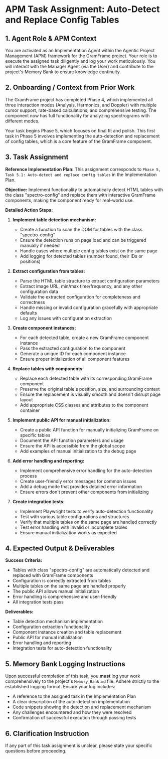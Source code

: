 # APM Task Assignment: Auto-Detect and Replace Config Tables

## 1. Agent Role & APM Context

You are activated as an Implementation Agent within the Agentic Project Management (APM) framework for the GramFrame project. Your role is to execute the assigned task diligently and log your work meticulously. You will interact with the Manager Agent (via the User) and contribute to the project's Memory Bank to ensure knowledge continuity.

## 2. Onboarding / Context from Prior Work

The GramFrame project has completed Phase 4, which implemented all three interaction modes (Analysis, Harmonics, and Doppler) with multiple cursor support, rate-based calculations, and comprehensive testing. The component now has full functionality for analyzing spectrograms with different modes.

Your task begins Phase 5, which focuses on final fit and polish. This first task in Phase 5 involves implementing the auto-detection and replacement of config tables, which is a core feature of the GramFrame component.

## 3. Task Assignment

**Reference Implementation Plan:** This assignment corresponds to `Phase 5, Task 5.1: Auto-detect and replace config tables` in the Implementation Plan.

**Objective:** Implement functionality to automatically detect HTML tables with the class "spectro-config" and replace them with interactive GramFrame components, making the component ready for real-world use.

**Detailed Action Steps:**

1. **Implement table detection mechanism:**
   - Create a function to scan the DOM for tables with the class "spectro-config"
   - Ensure the detection runs on page load and can be triggered manually if needed
   - Handle cases where multiple config tables exist on the same page
   - Add logging for detected tables (number found, their IDs or positions)

2. **Extract configuration from tables:**
   - Parse the HTML table structure to extract configuration parameters
   - Extract image URL, min/max time/frequency, and any other configuration data
   - Validate the extracted configuration for completeness and correctness
   - Handle missing or invalid configuration gracefully with appropriate defaults
   - Log any issues with configuration extraction

3. **Create component instances:**
   - For each detected table, create a new GramFrame component instance
   - Pass the extracted configuration to the component
   - Generate a unique ID for each component instance
   - Ensure proper initialization of all component features

4. **Replace tables with components:**
   - Replace each detected table with its corresponding GramFrame component
   - Preserve the original table's position, size, and surrounding context
   - Ensure the replacement is visually smooth and doesn't disrupt page layout
   - Add appropriate CSS classes and attributes to the component container

5. **Implement public API for manual initialization:**
   - Create a public API function for manually initializing GramFrame on specific tables
   - Document the API function parameters and usage
   - Ensure the API is accessible from the global scope
   - Add examples of manual initialization to the debug page

6. **Add error handling and reporting:**
   - Implement comprehensive error handling for the auto-detection process
   - Create user-friendly error messages for common issues
   - Add a debug mode that provides detailed error information
   - Ensure errors don't prevent other components from initializing

7. **Create integration tests:**
   - Implement Playwright tests to verify auto-detection functionality
   - Test with various table configurations and structures
   - Verify that multiple tables on the same page are handled correctly
   - Test error handling with invalid or incomplete tables
   - Ensure manual initialization works as expected

## 4. Expected Output & Deliverables

**Success Criteria:**
- Tables with class "spectro-config" are automatically detected and replaced with GramFrame components
- Configuration is correctly extracted from tables
- Multiple tables on the same page are handled properly
- The public API allows manual initialization
- Error handling is comprehensive and user-friendly
- All integration tests pass

**Deliverables:**
- Table detection mechanism implementation
- Configuration extraction functionality
- Component instance creation and table replacement
- Public API for manual initialization
- Error handling and reporting
- Integration tests for auto-detection functionality

## 5. Memory Bank Logging Instructions

Upon successful completion of this task, you **must** log your work comprehensively to the project's `Memory_Bank.md` file. Adhere strictly to the established logging format. Ensure your log includes:
- A reference to the assigned task in the Implementation Plan
- A clear description of the auto-detection implementation
- Code snippets showing the detection and replacement mechanism
- Any challenges encountered and how they were resolved
- Confirmation of successful execution through passing tests

## 6. Clarification Instruction

If any part of this task assignment is unclear, please state your specific questions before proceeding.

